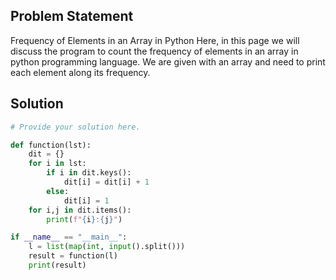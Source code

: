 ## Problem Statement 

Frequency of Elements in an Array in Python
Here, in this page we will discuss the program to count the frequency of elements in an array in python programming language. We are given with an array and need to print each element along its frequency.
## Solution

```python
# Provide your solution here.

def function(lst):
    dit = {}
    for i in lst:
        if i in dit.keys():
            dit[i] = dit[i] + 1
        else:
            dit[i] = 1
    for i,j in dit.items():
        print(f"{i}:{j}")

if __name__ == "__main__":
    l = list(map(int, input().split()))
    result = function(l)
    print(result)
